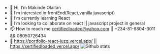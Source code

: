 - 👋 Hi, I’m Makinde Olaitan
- 👀 I’m interested in frontEnd(React,vanilla javascript)
- 🌱 I’m currently learning React
- 💞️ I’m looking to collaborate on react || javascript project in general
- 📫 How to reach me certifiedloaded@yahoo.com || +234-81-6804-3011 && 08050726434 
- 👀 https://portfolio-react-juzq.vercel.app/ || https://xertifiedloaded.vercel.app/
![Github stats](https://github-readme-stats.vercel.app/api?username=xertifiedloaded&theme=radical)
